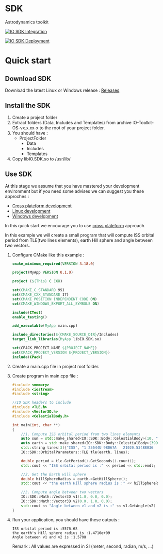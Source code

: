 # SDK
Astrodynamics toolkit

[![IO SDK Integration](https://github.com/IO-Aerospace-software-engineering/SDK/actions/workflows/cmake.yml/badge.svg?branch=develop)](https://github.com/IO-Aerospace-software-engineering/SDK/actions/workflows/cmake.yml)

[![IO SDK Deployment](https://github.com/IO-Aerospace-software-engineering/SDK/actions/workflows/deployment.yml/badge.svg)](https://github.com/IO-Aerospace-software-engineering/SDK/actions/workflows/deployment.yml)


# Quick start
## Download SDK
Download the latest Linux or Windows release :
[Releases](https://github.com/IO-Aerospace-software-engineering/SDK/releases)

## Install the SDK
1. Create a project folder
2. Extract folders (Data, Includes and Templates) from archive IO-Toolkit-OS-vx.x.xx-x to the root of your project folder.
3. You should have :
    - ProjectFolder
        - Data
        - Includes
        - Templates
4. Copy libIO.SDK.so to /usr/lib/


## Use SDK
At this stage we assume that you have mastered your development environment but if you need some advises we can suggest you these approches :
- [Cross plateform development](https://code.visualstudio.com/docs/cpp/cmake-linux)
- [Linux development](https://code.visualstudio.com/docs/cpp/config-linux)
- [Windows development](https://code.visualstudio.com/docs/cpp/config-mingw)

In this quick start we encourage you to use [cross plateform](https://code.visualstudio.com/docs/cpp/cmake-linux) approach.

In this example we will create a small program that will compute ISS orbital period from TLE(two lines elements), earth Hill sphere and angle between two vectors. 

1. Configure CMake like this example :
    ```CMAKE
    cmake_minimum_required(VERSION 3.18.0)

    project(MyApp VERSION 0.1.0)

    project (${This} C CXX)

    set(CMAKE_C_STANDARD 99)
    set(CMAKE_CXX_STANDARD 17)
    set(CMAKE_POSITION_INDEPENDENT_CODE ON)
    set(CMAKE_WINDOWS_EXPORT_ALL_SYMBOLS ON)

    include(CTest)
    enable_testing()

    add_executable(MyApp main.cpp)

    include_directories(${CMAKE_SOURCE_DIR}/Includes)
    target_link_libraries(MyApp libIO.SDK.so)

    set(CPACK_PROJECT_NAME ${PROJECT_NAME})
    set(CPACK_PROJECT_VERSION ${PROJECT_VERSION})
    include(CPack)
    ```

2. Create a main.cpp file in project root folder.

3. Create program in main.cpp file :
    ```C++
    #include <memory>
    #include <iostream>
    #include <string>

    //IO SDK headers to include
    #include <TLE.h>
    #include <Vector3D.h>
    #include <CelestialBody.h>    

    int main(int, char **)
    {
        //1. Compute ISS orbital period from two lines elements
        auto sun = std::make_shared<IO::SDK::Body::CelestialBody>(10, "sun");
        auto earth = std::make_shared<IO::SDK::Body::CelestialBody>(399, "earth", sun);
        std::string lines[3]{"ISS", "1 25544U 98067A   21020.53488036  .00016717  00000-0  10270-3 0  9054", "2 25544  51.6423 353.0312 0000493 320.8755  39.2360 15.49309423 25703"};
        IO::SDK::OrbitalParameters::TLE tle(earth, lines);

        double period = tle.GetPeriod().GetSeconds().count();
        std::cout << "ISS orbital period is :" << period << std::endl;

        //2. Get the Earth Hill sphere
        double hillSphereRadius = earth->GetHillSphere();
        std::cout << "the earth Hill sphere radius is :" << hillSphereRadius << std::endl;

        //3. Compute angle between two vectors
        IO::SDK::Math::Vector3D v1(1.0, 0.0, 0.0);
        IO::SDK::Math::Vector3D v2(0.0, 1.0, 0.0);
        std::cout << "Angle between v1 and v2 is :" << v1.GetAngle(v2) << std::endl;
    }
    ```
4. Run your application, you should have these outputs :
    ```CMD
    ISS orbital period is :5576.68
    the earth's Hill sphere radius is :1.4716e+09
    Angle between v1 and v2 is :1.5708
    ```
    Remark : All values are expressed in SI (meter, second, radian, m/s, ...)
